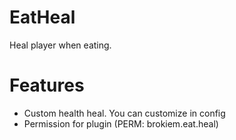 # EatHeal
Heal player when eating.

# Features
- Custom health heal. You can customize in config
- Permission for plugin (PERM: brokiem.eat.heal)
